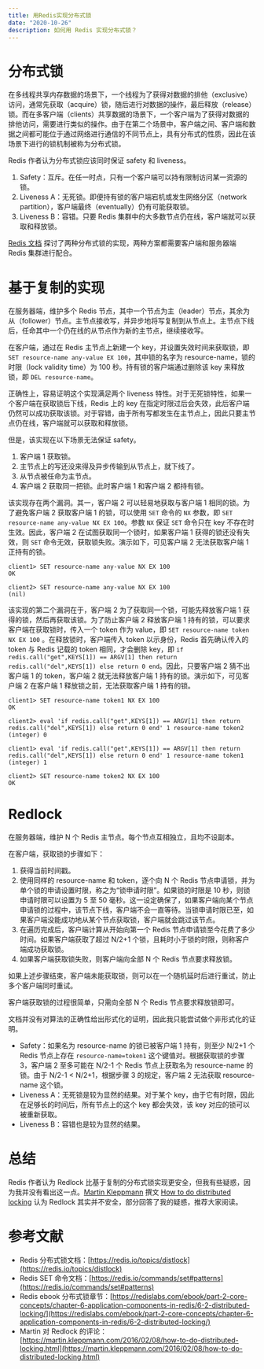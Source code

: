 ```yaml
---
title: 用Redis实现分布式锁
date: "2020-10-26"
description: 如何用 Redis 实现分布式锁？
---
```


# 分布式锁

在多线程共享内存数据的场景下，一个线程为了获得对数据的排他（exclusive）访问，通常先获取（acquire）锁，随后进行对数据的操作，最后释放（release）锁。而在多客户端（clients）共享数据的场景下，一个客户端为了获得对数据的排他访问，需要进行类似的操作。由于在第二个场景中，客户端之间、客户端和数据之间都可能位于通过网络进行通信的不同节点上，具有分布式的性质，因此在该场景下进行的锁机制被称为分布式锁。

Redis 作者认为分布式锁应该同时保证 safety 和 liveness。

1. Safety：互斥。在任一时点，只有一个客户端可以持有限制访问某一资源的锁。
2. Liveness A：无死锁。即便持有锁的客户端宕机或发生网络分区（network partition），客户端最终（eventually）仍有可能获取锁。
3. Liveness B：容错。只要 Redis 集群中的大多数节点仍在线，客户端就可以获取和释放锁。

[Redis 文档](https://redis.io/topics/distlock) 探讨了两种分布式锁的实现，两种方案都需要客户端和服务器端 Redis 集群进行配合。

# 基于复制的实现

在服务器端，维护多个 Redis 节点，其中一个节点为主（leader）节点，其余为从（follower）节点。主节点接收写，并异步地将写复制到从节点上。主节点下线后，任命其中一个仍在线的从节点作为新的主节点，继续接收写。

在客户端，通过在 Redis 主节点上新建一个 key，并设置失效时间来获取锁，即 `SET resource-name any-value EX 100`，其中锁的名字为 resource-name，锁的时限（lock validity time）为 100 秒。持有锁的客户端通过删除该 key 来释放锁，即 `DEL resource-name`。

正确性上，容易证明这个实现满足两个 liveness 特性。对于无死锁特性，如果一个客户端在获取锁后下线，Redis 上的 key 在指定时限过后会失效，此后客户端仍然可以成功获取该锁。对于容错，由于所有写都发生在主节点上，因此只要主节点仍在线，客户端就可以获取和释放锁。

但是，该实现在以下场景无法保证 safety。

1. 客户端 1 获取锁。
2. 主节点上的写还没来得及异步传输到从节点上，就下线了。
3. 从节点被任命为主节点。
4. 客户端 2 获取同一把锁。此时客户端 1 和客户端 2 都持有锁。

该实现存在两个漏洞。其一，客户端 2 可以轻易地获取与客户端 1 相同的锁。为了避免客户端 2 获取客户端 1 的锁，可以使用 `SET` 命令的 `NX` 参数，即 `SET resource-name any-value NX EX 100`。参数 `NX` 保证 `SET` 命令只在 key 不存在时生效。因此，客户端 2 在试图获取同一个锁时，如果客户端 1 获得的锁还没有失效，则 `SET` 命令无效，获取锁失败。演示如下，可见客户端 2 无法获取客户端 1 正持有的锁。

```
client1> SET resource-name any-value NX EX 100
OK

client2> SET resource-name any-value NX EX 100
(nil)
```

该实现的第二个漏洞在于，客户端 2 为了获取同一个锁，可能先释放客户端 1 获得的锁，然后再获取该锁。为了防止客户端 2 释放客户端 1 持有的锁，可以要求客户端在获取锁时，传入一个 token 作为 value，即 `SET resource-name token NX EX 100` 。在释放锁时，客户端传入 token 以示身份，Redis 首先确认传入的 token 与 Redis 记载的 token 相同，才会删除 key，即 `if redis.call("get",KEYS[1]) == ARGV[1] then return redis.call("del",KEYS[1]) else return 0 end`。因此，只要客户端 2 猜不出客户端 1 的 token，客户端 2 就无法释放客户端 1 持有的锁。演示如下，可见客户端 2 在客户端 1 释放锁之前，无法获取客户端 1 持有的锁。

```
client1> SET resource-name token1 NX EX 100
OK

client2> eval 'if redis.call("get",KEYS[1]) == ARGV[1] then return redis.call("del",KEYS[1]) else return 0 end' 1 resource-name token2
(integer) 0

client1> eval 'if redis.call("get",KEYS[1]) == ARGV[1] then return redis.call("del",KEYS[1]) else return 0 end' 1 resource-name token1
(integer) 1

client2> SET resource-name token2 NX EX 100
OK
```

# Redlock

在服务器端，维护 N 个 Redis 主节点。每个节点互相独立，且均不设副本。

在客户端，获取锁的步骤如下：

1. 获得当前时间戳。
2. 使用同样的 resource-name 和 token，逐个向 N 个 Redis 节点申请锁，并为单个锁的申请设置时限，称之为“锁申请时限”。如果锁的时限是 10 秒，则锁申请时限可以设置为 5 至 50 毫秒。这一设定确保了，如果客户端向某个节点申请锁的过程中，该节点下线，客户端不会一直等待。当锁申请时限已至，如果客户端没能成功地从某个节点获取锁，客户端就会跳过该节点。
3. 在遍历完成后，客户端计算从开始向第一个 Redis 节点申请锁至今花费了多少时间。如果客户端获取了超过 N/2+1 个锁，且耗时小于锁的时限，则称客户端成功获取锁。
4. 如果客户端获取锁失败，则客户端向全部 N 个 Redis 节点要求释放锁。

如果上述步骤结束，客户端未能获取锁，则可以在一个随机延时后进行重试，防止多个客户端同时重试。

客户端获取锁的过程很简单，只需向全部 N 个 Redis 节点要求释放锁即可。

文档并没有对算法的正确性给出形式化的证明，因此我只能尝试做个非形式化的证明。

- Safety：如果名为 resource-name 的锁已被客户端 1 持有，则至少 N/2+1 个 Redis 节点上存在 `resource-name=token1` 这个键值对。根据获取锁的步骤 3，客户端 2 至多可能在 N/2-1 个 Redis 节点上获取名为 resource-name 的锁。由于 N/2-1 < N/2+1，根据步骤 3 的规定，客户端 2 无法获取 resource-name 这个锁。
- Liveness A：无死锁是较为显然的结果。对于某个 key，由于它有时限，因此在足够长的时间后，所有节点上的这个 key 都会失效，该 key 对应的锁可以被重新获取。
- Liveness B：容错也是较为显然的结果。

# 总结

Redis 作者认为 Redlock 比基于复制的分布式锁实现更安全，但我有些疑惑，因为我并没有看出这一点。[Martin Kleppmann](https://martin.kleppmann.com/) 撰文 [How to do distributed locking](https://martin.kleppmann.com/2016/02/08/how-to-do-distributed-locking.html) 认为 Redlock 其实并不安全，部分回答了我的疑惑，推荐大家阅读。

# 参考文献

- Redis 分布式锁文档：[https://redis.io/topics/distlock](https://redis.io/topics/distlock)
- Redis SET 命令文档：[https://redis.io/commands/set#patterns](https://redis.io/commands/set#patterns)
- Redis ebook 分布式锁章节：[https://redislabs.com/ebook/part-2-core-concepts/chapter-6-application-components-in-redis/6-2-distributed-locking/](https://redislabs.com/ebook/part-2-core-concepts/chapter-6-application-components-in-redis/6-2-distributed-locking/)
- Martin 对 Redlock 的评论：[https://martin.kleppmann.com/2016/02/08/how-to-do-distributed-locking.html](https://martin.kleppmann.com/2016/02/08/how-to-do-distributed-locking.html)
